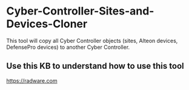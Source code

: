 # Cyber-Controller-Sites-and-Devices-Cloner
This tool will copy all Cyber Controller objects (sites, Alteon devices, DefensePro devices) to another Cyber Controller.
## Use this KB to understand how to use this tool
https://radware.com
